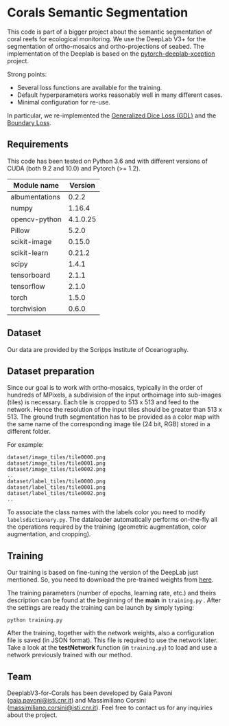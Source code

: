 # Corals Semantic Segmentation

This code is part of a bigger project about the semantic segmentation of coral reefs for ecological monitoring. We use the DeepLab V3+ for the segmentation of ortho-mosaics and ortho-projections of seabed. The implementation of the Deeplab is based on the [pytorch-deeplab-xception](https://github.com/jfzhang95/pytorch-deeplab-xception) project.

Strong points:

- Several loss functions are available for the training. 
- Default hyperparameters works reasonably well in many different cases.
- Minimal configuration for re-use.

In particular, we re-implemented the [Generalized Dice Loss (GDL)](https://arxiv.org/abs/1707.03237) and the [Boundary Loss](https://github.com/LIVIAETS/surface-loss).

## Requirements 

This code has been tested on Python 3.6 and with different versions of CUDA (both 9.2 and 10.0) and Pytorch (>= 1.2).

| Module name  | Version |
| ------------- | ------------- |
| albumentations | 0.2.2 |
| numpy | 1.16.4 |
| opencv-python | 4.1.0.25 |
| Pillow | 5.2.0 |
| scikit-image | 0.15.0 |
| scikit-learn | 0.21.2 |
| scipy | 1.4.1 |
| tensorboard | 2.1.1 |
| tensorflow | 2.1.0 |
| torch  | 1.5.0  |
| torchvision | 0.6.0 |


## Dataset

Our data are provided by the Scripps Institute of Oceanography. 

## Dataset preparation

Since our goal is to work with ortho-mosaics, typically in the order of hundreds of MPixels, a subdivision of the input orthoimage into sub-images (tiles) is necessary. Each tile is cropped to 513 x 513 and feed to the network. Hence the resolution of the input tiles should be greater than 513 x 513. The ground truth segmentation has to be provided as a color map with the same name of the corresponding image tile (24 bit, RGB) stored in a different folder.

For example:

 ```
dataset/image_tiles/tile0000.png
dataset/image_tiles/tile0001.png
dataset/image_tiles/tile0002.png
..
dataset/label_tiles/tile0000.png
dataset/label_tiles/tile0001.png
dataset/label_tiles/tile0002.png
..
```

To associate the class names with the labels color you need to modify `labelsdictionary.py`.
The dataloader automatically performs on-the-fly all the operations required by the training (geometric augmentation, color augmentation, and cropping).

## Training

Our training is based on fine-tuning the version of the DeepLab just mentioned. So, you need to download the pre-trained weights from [here](https://drive.google.com/file/d/1i57CxuVgD1I0P5qI1gtUvKi45ymull_x/view?usp=sharing).

The training parameters (number of epochs, learning rate, etc.) and theirs description can be found at the beginning of the __main__ in `training.py` . After the settings are ready the training can be launch by simply typing:


 ```
python training.py
```

After the training, together with the network weights, also a configuration file is saved (in JSON format). This file is required to use the network later. Take a look at the __testNetwork__ function (in `training.py`) to load and use a network previously trained with our method.

## Team

DeeplabV3-for-Corals has been developed by Gaia Pavoni (gaia.pavoni@isti.cnr.it) and Massimiliano Corsini (massimiliano.corsini@isti.cnr.it). 
Feel free to contact us for any inquiries about the project.

